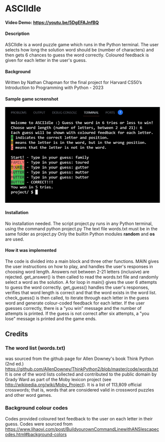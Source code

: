 # ASCIIdle

#### Video Demo:  <https://youtu.be/5DgEFAJnfBQ>

#### Description
ASCIIdle is a word puzzle game which runs in the Python terminal.
The user selects how long the solution word should be (number of characters) and then gets 6 chances to guess the word correctly.
Coloured feedback is given for each letter in the user's guess.

#### Background
Written by Nathan Chapman for the final project for Harvard CS50’s Introduction to Programming with Python - 2023

#### Sample game screenshot
![Screenshot](ASCIIdle_demo_screenshot.jpg)

#### Installation
No installation needed.
The script project.py runs in any Python terminal, using the command python project.py
The text file words.txt must be in the same folder as project.py
Only the builtin Python modules **random** and **os** are used.


#### How it was implemented
The code is divided into a main block and three other functions.
MAIN gives the user instructions on how to play, and handles the user's responses in choosing word length.
Answers not between 2-21 letters (inclusive) are rejected.
get_answer() is then called to read the words.txt file and randomly select a word as the solution.
A for loop in main() gives the user 6 attempts to guess the word correctly.
get_guess() handles the user's responses, verifies that word length is correct and that the word exists in the word list.
check_guess() is then called, to iterate through each letter in the guess word and generate colour-coded feedback for each letter.
If the user guesses correctly, there is a "you win" message and the number of attempts is printed.
If the guess is not correct after six attempts, a "you lose" message is printed and the game ends.

## Credits
### The word list (words.txt)
was sourced from the github page for Allen Downey's book Think Python (2nd ed.)
https://github.com/AllenDowney/ThinkPython2/blob/master/code/words.txt
It is one of the word lists collected and contributed to the public domain by Grady Ward as part of the Moby lexicon
project (see http://wikipedia.org/wiki/Moby_Project). It is a list of 113,809 official
crosswords; that is, words that are considered valid in crossword puzzles and other word
games.

### Background colour codes
Codes provided coloured text feedback to the user on each letter in their guess. Codes were sourced from
https://www.lihaoyi.com/post/BuildyourownCommandLinewithANSIescapecodes.html#background-colors
